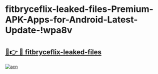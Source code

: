 # fitbryceflix-leaked-files-Premium-APK-Apps-for-Android-Latest-Update-!wpa8v

# <h2><a href="https://wi7zif.esa.edu.pl?title=fitbryceflix-leaked-files&ref=wpa8v">🔗👉 🔴 fitbryceflix-leaked-files</a></h2>

[![acn](https://github.com/user-attachments/assets/0f9c940e-d8b0-45ae-aac7-cd30a18b3e1c)](https://wi7zif.esa.edu.pl?title=fitbryceflix-leaked-files&ref=wpa8v)

